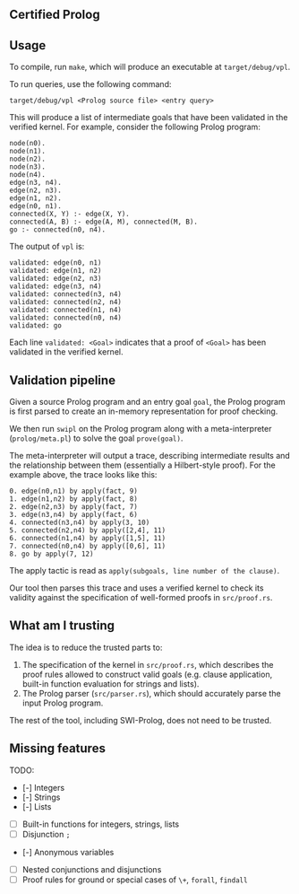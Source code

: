Certified Prolog
---

## Usage

To compile, run `make`, which will produce an executable at `target/debug/vpl`.

To run queries, use the following command:
```
target/debug/vpl <Prolog source file> <entry query>
```

This will produce a list of intermediate goals that have been validated in the verified kernel.
For example, consider the following Prolog program:
```
node(n0).
node(n1).
node(n2).
node(n3).
node(n4).
edge(n3, n4).
edge(n2, n3).
edge(n1, n2).
edge(n0, n1).
connected(X, Y) :- edge(X, Y).
connected(A, B) :- edge(A, M), connected(M, B).
go :- connected(n0, n4).
```

The output of `vpl` is:
```
validated: edge(n0, n1)
validated: edge(n1, n2)
validated: edge(n2, n3)
validated: edge(n3, n4)
validated: connected(n3, n4)
validated: connected(n2, n4)
validated: connected(n1, n4)
validated: connected(n0, n4)
validated: go
```
Each line `validated: <Goal>` indicates that a proof of `<Goal>` has been validated in the verified kernel.

## Validation pipeline

Given a source Prolog program and an entry goal `goal`, the Prolog program is first parsed to create an in-memory representation for proof checking.

We then run `swipl` on the Prolog program along with a meta-interpreter (`prolog/meta.pl`) to solve the goal `prove(goal)`.

The meta-interpreter will output a trace, describing intermediate results and the relationship between them (essentially a Hilbert-style proof).
For the example above, the trace looks like this:
```
0. edge(n0,n1) by apply(fact, 9)
1. edge(n1,n2) by apply(fact, 8)
2. edge(n2,n3) by apply(fact, 7)
3. edge(n3,n4) by apply(fact, 6)
4. connected(n3,n4) by apply(3, 10)
5. connected(n2,n4) by apply([2,4], 11)
6. connected(n1,n4) by apply([1,5], 11)
7. connected(n0,n4) by apply([0,6], 11)
8. go by apply(7, 12)
```
The apply tactic is read as `apply(subgoals, line number of the clause)`.

Our tool then parses this trace and uses a verified kernel to check its validity against the specification of well-formed proofs in `src/proof.rs`.

## What am I trusting

The idea is to reduce the trusted parts to:
1. The specification of the kernel in `src/proof.rs`,
which describes the proof rules allowed to construct valid goals (e.g. clause application, built-in function evaluation for strings and lists).
2. The Prolog parser (`src/parser.rs`), which should accurately parse the input Prolog program.

The rest of the tool, including SWI-Prolog, does not need to be trusted.

## Missing features

TODO:

- [-] Integers
- [-] Strings
- [-] Lists
- [ ] Built-in functions for integers, strings, lists
- [ ] Disjunction `;`
- [-] Anonymous variables
- [ ] Nested conjunctions and disjunctions
- [ ] Proof rules for ground or special cases of `\+`, `forall`, `findall`
